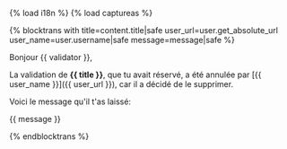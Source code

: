 {% load i18n %}
{% load captureas %}

{% blocktrans with title=content.title|safe user_url=user.get_absolute_url user_name=user.username|safe message=message|safe %}

Bonjour {{ validator }},

La validation de **{{ title }}**, que tu avait réservé, a été annulée par [{{ user_name }}]({{ user_url }}), car il a décidé de le supprimer.

Voici le message qu'il t'as laissé:

{{ message }}

{%  endblocktrans %}